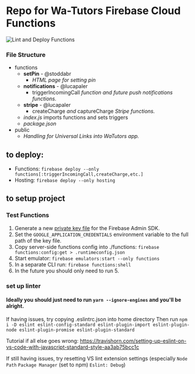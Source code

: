 # Repo for Wa-Tutors Firebase Cloud Functions
![Lint and Deploy Functions](https://github.com/lucapaler/wa-tutors/workflows/Build%20and%20Deploy%20Functions/badge.svg)

### File Structure

- functions
  - **setPin** - @stoddabr
    - *HTML page for setting pin*
  - **notifications** - @lucapaler
    - triggerIncomingCall *function and future push notifications functions.*
  - **stripe** - @lucapaler
    - createCharge *and* captureCharge *Stripe functions.*
  - *index.js* imports functions and sets triggers
  - *package.json*
- public
  - *Handling for Universal Links into WaTutors app.*

## to deploy:
- Functions:
  `firebase deploy --only functions[:triggerIncomingCall,createCharge,etc.]`
- Hosting:
  `firebase deploy --only hosting`


## to setup project

### Test Functions
1. Generate a new [private key file](https://console.firebase.google.com/u/0/project/wa-tutors/settings/serviceaccounts/adminsdk) for the Firebase Admin SDK.
2. Set the `GOOGLE_APPLICATION_CREDENTIALS` environment variable to the full path of the key file.
3. Copy server-side functions config into ./functions: `firebase functions:config:get > .runtimeconfig.json`
4. Start emulator: `firebase emulators:start --only functions`
5. In a separate CLI run: `firebase functions:shell`
6. In the future you should only need to run 5.

### set up linter

#### Ideally you should just need to run `yarn --ignore-engines` and you'll be alright.

If having issues, try copying .eslintrc.json into home directory
Then run `npm i -D eslint eslint-config-standard eslint-plugin-import eslint-plugin-node eslint-plugin-promise eslint-plugin-standard`

Tutorial if all else goes wrong: https://travishorn.com/setting-up-eslint-on-vs-code-with-javascript-standard-style-aa3ab75bcc1c

If still having issues, try resetting VS lint extension settings (especially `Node Path` `Package Manager` (set to npm) `Eslint: Debug`)
